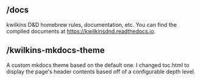 ## /docs
kwilkins D&D homebrew rules, documentation, etc.
You can find the compiled documents at <a target="_blank" href='https://kwilkinsdnd.readthedocs.io'>https://kwilkinsdnd.readthedocs.io</a>.

## /kwilkins-mkdocs-theme
A custom mkdocs theme based on the default one.
I changed toc.html to display the page's header contents based off of a configurable depth level.